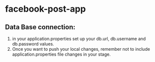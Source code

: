 # facebook-post-app

## Data Base connection:

1. in your application.properties set up your db.url, db.username and db.password values.
2. Once you want to push your local changes, remember not to include application.properties file changes in your stage.